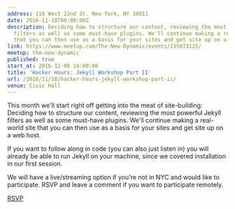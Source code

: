 ```yaml
---
address: 118 West 22nd St. New York, NY 10011
date: 2016-11-18T00:00:00Z
description: Deciding how to structure our content, reviewing the most powerful Jekyll
  filters as well as some must-have plugins. We'll continue making a real-world site
  that you can then use as a basis for your sites and get site up on a web host.
link: https://www.meetup.com/The-New-Dynamic/events/235673125/
meetup: the-new-dynamic
published: true
start_at: 2016-12-08 14:00:00
title: 'Hacker Hours: Jekyll Workshop Part II'
url: /2016/11/18/hacker-hours-jekyll-workshop-part-ii/
venue: Civic Hall
---
```


This month we'll start right off getting into the meat of site-building: Deciding how to structure our content, reviewing the most powerful Jekyll filters as well as some must-have plugins. We'll continue making a real-world site that you can then use as a basis for your sites and get site up on a web host.

If you want to follow along in code (you can also just listen in) you will already be able to run Jekyll on your machine, since we covered installation in our first session.

We will have a live/streaming option if you're not in NYC and would like to participate. RSVP and leave a comment if you want to participate remotely.

[RSVP](https://www.meetup.com/The-New-Dynamic/events/235673125/) 

